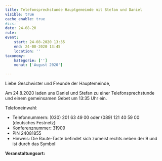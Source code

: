 ```yaml
---
title: Telefonsprechstunde Hauptgemeinde mit Stefan und Daniel
visible: true
cache_enable: true
#ics: 
date: 24-08-20
rule: 
event:
	start: 24-08-2020 13:35
	end: 24-08-2020 13:45
	location: ''
taxonomy:
	kategorie: ['']
	monat: ['August 2020']

---
```

Liebe Geschwister und Freunde der Hauptemeinde,

Am 24.8.2020 laden uns Daniel und Stefan zu einer Telefonsprechstunde und einem gemeinsamen Gebet um 13:35 Uhr ein.

Telefoneinwahl:
* Telefonnummern: (030) 201 63 49 00 oder (089) 121 40 59 00 (deutsches Festnetz)
* Konferenznummer: 31909
* PIN 24081855
* Hinweis: Die Raute-Taste befindet sich zumeist rechts neben der 9 und ist durch das Symbol 


**Veranstaltungsort:** 


